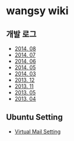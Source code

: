 wangsy wiki
===========

개발 로그
--------
- [2014. 08](dev-logs/201408)
- [2014. 07](dev-logs/201407)
- [2014. 06](dev-logs/201406)
- [2014. 05](dev-logs/201405)
- [2014. 03](dev-logs/201403)
- [2013. 12](dev-logs/201312)
- [2013. 11](dev-logs/201311)
- [2013. 05](dev-logs/201305)
- [2013. 04](dev-logs/201304)

Ubuntu Setting
---------------
- [Virtual Mail Setting](ubuntu/setting-virtual-mail)
